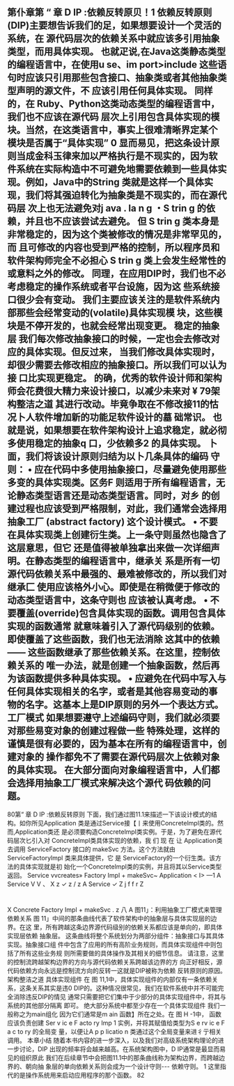 第仆章第 “ 章 D IP :依赖反转原贝！1
依赖反转原则(DIP)主要想告诉我们的足，如果想要设计一个灵活的系统，在 
源代码层次的依赖关系中就应该多引用抽象类型，而用具体实现。
也就疋说,在Java这类静态类型的编程语言中，在使用u se、im port>include 
这些语句时应该只引用那些包含接口、抽象类或者其他抽象类型声明的源文件，不 
应该引用任何具体实现。
同样的，在 Ruby、Python这类动态类型的编程语言中，我们也不应该在源代码 层次上引用包含具体实现的模块。当然，在这类语言中，事实上很难清晰界定某个 
模块是否属于“具体实现” 0
显而易见，把这条设计原则当成金科玉律来加以严格执行是不现实的，因为软 
件系统在实际构造中不可避免地需要依赖到一些具体实现。例如，Java中的String 
类就是这样一个具体实现，我们将其强迫转化为抽象类是不现实的，而在源代码层 
次上也无法避免对j ava . la n g ・S trin g 的依赖，并且也不应该尝试去避免。
但 S trin g 类本身是非常稳定的，因为这个类被修改的情况是非常罕见的，而 且可修改的内容也受到严格的控制，所以程序员和软件架构师完全不必担心 
S trin g 类上会发生经常性的或意料之外的修改。 同理，在应用DIP时，我们也不必考虑稳定的操作系统或者平台设施，因为这 
些系统接口很少会有变动。
我们主要应该关注的是软件系统内部那些会经常变动的(volatile)具体实现模 块，这些模块是不停开发的，也就会经常出现变更。
稳定的抽象层
我们每次修改抽象接口的时候，一定也会去修改对应的具体实现。但反过来， 
当我们修改具体实现时，却很少需要去修改相应的抽象接口。所以我们可以认为接 
口比实现更稳定。
的确，优秀的软件设计师和架构师会花费很大精力来设计接口，以减少未来对
¥
79架构整洁之道
其进行改动。毕竟争取在不修改接11的怙况卜人软件增加新的功能足软件设计的墓 
础常识。
也就是说，如果想要在软件架构设计上追求稳定，就必彻多使用稳定的抽象q 口，少依赖多2 的具体实现。 卜面，我们将该设计原则归结为以卜几条具体的编码 
守则：
• 应在代码中多使用抽象接口，尽量避免使用那些多变的具体实现类。区务F 
则适用于所有编程语言，无论静态类型语言还是动态类型语言。同时，对乡 
的创建过程也应该受到严格限制，对此，我们通常会选择用抽象工厂
(abstract factory) 这个设计模式。 • 不要在具体实现类上创建衍生类。上一条守则虽然也隐含了这层意思，但它 
还是值得被单独拿出来做一次详细声明。在静态类型的编程语言中，继承关 
系是所有一切源代码依赖关系中最强的、最难被修改的，所以我们对继承匚 
使用应该格外小心。即使是在稍微便于修改的动态类型语言中，这条守则也 
应该被认真考虑。
• 不要覆盖(override)包含具体实现的函数。调用包含具体实现的函数通常 就意味着引入了源代码级别的依赖。即使覆盖了这些函数，我们也无法消除 
这其中的依赖—— 这些函数继承了那些依赖关系。在这里，控制依赖关系的 
唯一办法，就是创建一个抽象函数，然后再为该函数提供多种具体实现。
• 应避免在代码中写入与任何具体实现相关的名字，或者是其他容易变动的事 
物的名字。这基本上是DIP原则的另外一个表达方式。
工厂模式
如果想要遵守上述编码守则，我们就必须要对那些易变对象的创建过程做一些 
特殊处理，这样的谨慎是很有必要的，因为基本在所有的编程语言中，创建对象的 
操作都免不了需要在源代码层次上依赖对象的具体实现。
在大部分面向对象编程语言中，人们都会选择用抽象工厂模式来解决这个源代 
码依赖的问题。
-
80第“ 章 D IP :依赖反转原则
下面，我们通过图11.1来描述一下该设计模式的结构。如你所见Application 
类是通过Service接【丨来使用Concretelmpl类的。然而,Application类还 
是必须要构造Concretelmpl类实例。于是，为了避免在源代码层次匕引入对 Concretelmpl类具体实现的依赖，我 们 现 在 让 Application类去调用 
ServiceFactory 接口的 makeSvc 方法。这个方法就由 ServiceFactorylmpl 
类来具体提供，它 是 ServiceFactory的一个衍生类。该方法的具体实现就是初 始化一个Concretelmpl类的实例，并且将其以Service类型返回。
Service vvcreates» Factory Impl + makeSvc~
Application
< I> —1
A Service
V V 、
X
z ✓
z
/
z
A
Service
✓
Z 
j f f r
Z 
#
X
Concrete Factory Impl + makeSvc
. z
八
A
图11」：利用抽象工厂模式来管理依赖关系
图 11」中间的那条曲线代表了软件架构中的抽象层与具体实现层的边界。在这 
里，所有跨越这条边界源代码级别的依赖关系都应该是单向的，即具体实现层依赖 
抽象层。
这条曲线将整个系统划分为两部分组件：抽象接口与其具体实现。抽象接口组 
件中包含了应用的所有高阶业务规则，而具体实现组件中则包括了所有这些业务规 
则所需要做的具体操作及其相关的细节信息。
请注意，这里的控制流跨越架构边界的方向与源代码依赖关系跨越该边界的方 
向正好相反，源代码依赖方向永远是控制流方向的反转一这就是DIP被称为依赖 
反转原则的原因。架构整洁之道
具体实现组件
在 图 11,1中，具体实现组件的内部仅有一条依赖关系，这条关系其实是违0 
DIP的。这种情况很常见，我们在软件系统中并不可能完全消除违反DIP的情见 
通常只需要把它们集中于少部分的具体实现组件中，将其与系统的其他部分隔离 
即可。
绝大部分系统中都至少存在一个具体实现组件 我们一般称之为main组化 因为它们通常是m ain 函数】所在之处。在 图 H -1中， 函数应该负责创建 
Ser v ic e F acto ry Imp 1 实例，并将其赋值给类型为S e rv ic e F a c to ry 的全局变 
量，以便让A p p licatio n 类通过这个全局变量来进彳亍相关调用。
本章小结
随着本书内容的进一步深入，以及我们对高级系统架构理论的进一步讨论，DIP
出现的频率将会越来越高。在系统架构图中，D IP通常是最显而易见的组织原此 
我们在后续章节中会把图11.1中的那条曲线称为架构边界，而跨越边界的、朝向抽
象层的单向依赖关系则会成为一个设计守则--- 依赖守则。
1 这里指代的是操作系统用来启动应用程序的那个函数。
82